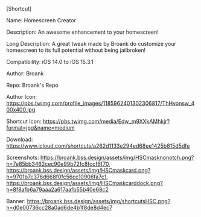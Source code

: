 [Shortcut]

Name: Homescreen Creator

Description: An awesome enhancement to your homescreen!

Long Description: A great tweak made by Broank do customize your homescreen to its full potential without being jailbroken!

Compatibility: iOS 14.0 to iOS 15.3.1

Author: Broank

Repo: Broank's Repo

Author Icon: https://pbs.twimg.com/profile_images/1185962401302306817/ThHvonsw_400x400.jpg

Shortcut Icon: https://pbs.twimg.com/media/Edw_m9XXkAMhkjr?format=jpg&name=medium

Download: https://www.icloud.com/shortcuts/a262d1133e294ed68ee1425b815d5dfe

Screenshots: https://broank.bss.design/assets/img/HSCmasknonotch.png?h=7e85bb3462cec90e99b72fc8fccf6f70, https://broank.bss.design/assets/img/HSCmaskcard.png?h=9701b7c376d668f0fc56cc10906fa7c1, https://broank.bss.design/assets/img/HSCmaskcarddock.png?h=8f8afb6a79aaa2a617aafb55b40e68c2 

Banner: https://broank.bss.design/assets/img/shortcutsHSC.png?h=d0e00736cc28a0ad6de4b1f8de8d4ec7
